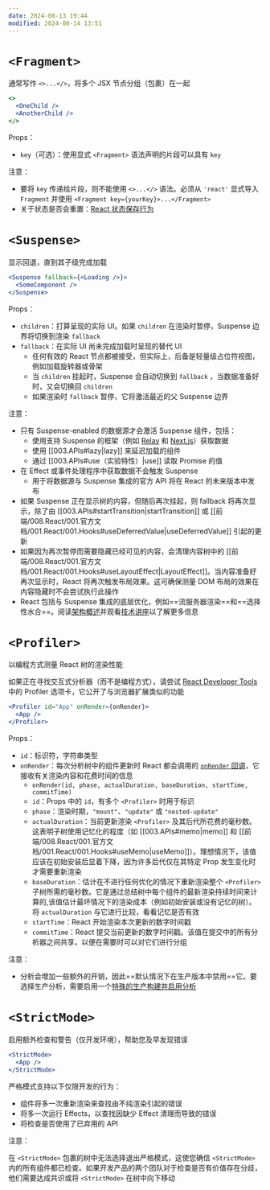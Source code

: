 ```yaml
---
date: 2024-08-13 19:44
modified: 2024-08-14 13:51
---
```


# `<Fragment>`

通常写作 `<>...</>`，将多个 JSX 节点分组（包裹）在一起

```jsx
<>
  <OneChild />
  <AnotherChild />
</>
```

Props：

- `key`（可选）：使用显式 `<Fragment>` 语法声明的片段可以具有 `key`

注意：

- 要将 `key` 传递给片段，则不能使用 `<>...</>` 语法。必须从 `'react'` 显式导入 `Fragment` 并使用 `<Fragment key={yourKey}>...</Fragment>`
- 关于状态是否会重置：[React 状态保存行为](https://gist.github.com/clemmy/b3ef00f9507909429d8aa0d3ee4f986b)

# `<Suspense>`

显示回退，直到其子级完成加载

```jsx
<Suspense fallback={<Loading />}>
  <SomeComponent />
</Suspense>
```

Props：

- `children`：打算呈现的实际 UI。如果 `children` 在渲染时暂停，Suspense 边界将切换到渲染 `fallback`
- `fallback`：在实际 UI 尚未完成加载时呈现的替代 UI
	- 任何有效的 React 节点都被接受，但实际上，后备是轻量级占位符视图，例如加载旋转器或骨架
	- 当 `children` 挂起时，Suspense 会自动切换到 `fallback` ，当数据准备好时，又会切换回 `children`
	- 如果渲染时 `fallback` 暂停，它将激活最近的父 Suspense 边界

注意：

- 只有 Suspense-enabled 的数据源才会激活 Suspense 组件，包括：
	- 使用支持 Suspense 的框架（例如 [Relay](https://relay.dev/docs/guided-tour/rendering/loading-states/) 和 [Next.js](https://nextjs.org/docs/getting-started/react-essentials)）获取数据
	- 使用 [[003.APIs#lazy|lazy]] 来延迟加载的组件
	- 通过 [[003.APIs#use（实验特性）|use]] 读取 Promise 的值
- 在 Effect 或事件处理程序中获取数据不会触发 Suspense
	- 用于将数据源与 Suspense 集成的官方 API 将在 React 的未来版本中发布
- 如果 Suspense 正在显示树的内容，但随后再次挂起，则 fallback 将再次显示，除了由 [[003.APIs#startTransition|startTransition]] 或 [[前端/008.React/001.官方文档/001.React/001.Hooks#useDeferredValue|useDeferredValue]] 引起的更新
- 如果因为再次暂停而需要隐藏已经可见的内容，会清理内容树中的 [[前端/008.React/001.官方文档/001.React/001.Hooks#useLayoutEffect|LayoutEffect]]。当内容准备好再次显示时，React 将再次触发布局效果。这可确保测量 DOM 布局的效果在内容隐藏时不会尝试执行此操作
- React 包括与 Suspense 集成的底层优化，例如==流服务器渲染==和==选择性水合==。阅读[架构概述](https://github.com/reactwg/react-18/discussions/37)并观看[技术讲座](https://www.youtube.com/watch?v=pj5N-Khihgc)以了解更多信息

# `<Profiler>`

以编程方式测量 React 树的渲染性能

如果正在寻找交互式分析器（而不是编程方式），请尝试 [React Developer Tools](https://react.dev/learn/react-developer-tools) 中的 Profiler 选项卡，它公开了与浏览器扩展类似的功能

```jsx
<Profiler id="App" onRender={onRender}>
  <App />
</Profiler>
```

Props：

- `id`：标识符，字符串类型
- `onRender`：每次分析树中的组件更新时 React 都会调用的 [`onRender` 回调](https://react.dev/reference/react/Profiler#onrender-callback)，它接收有关渲染内容和花费时间的信息
	- `onRender(id, phase, actualDuration, baseDuration, startTime, commitTime)`
	- `id`：Props 中的 `id`，有多个 `<Profiler>` 时用于标识
	- `phase`：渲染时期，`"mount"`、`"update"` 或 `"nested-update"`
	- `actualDuration`：当前更新渲染 `<Profiler>` 及其后代所花费的毫秒数。这表明子树使用记忆化的程度（如 [[003.APIs#memo|memo]] 和 [[前端/008.React/001.官方文档/001.React/001.Hooks#useMemo|useMemo]]）。理想情况下，该值应该在初始安装后显着下降，因为许多后代仅在其特定 Prop 发生变化时才需要重新渲染
	- `baseDuration`：估计在不进行任何优化的情况下重新渲染整个 `<Profiler>` 子树所需的毫秒数。它是通过总结树中每个组件的最新渲染持续时间来计算的,该值估计最坏情况下的渲染成本（例如初始安装或没有记忆的树）。将 `actualDuration` 与它进行比较，看看记忆是否有效
	- `startTime`：React 开始渲染本次更新的数字时间戳
	- `commitTime`：React 提交当前更新的数字时间戳。该值在提交中的所有分析器之间共享，以便在需要时可以对它们进行分组

注意：

- 分析会增加一些额外的开销，因此==默认情况下在生产版本中禁用==它。要选择生产分析，需要启用一个[特殊的生产构建并启用分析](https://fb.me/react-profiling)

# `<StrictMode>`

启用额外检查和警告（仅开发环境），帮助您及早发现错误

```jsx
<StrictMode>
  <App />
</StrictMode>
```

严格模式支持以下仅限开发的行为：

- 组件将多一次重新渲染来查找由不纯渲染引起的错误
- 将多一次运行 Effects，以查找因缺少 Effect 清理而导致的错误
- 将检查是否使用了已弃用的 API

注意：

在 `<StrictMode>` 包裹的树中无法选择退出严格模式，这使您确信 `<StrictMode>` 内的所有组件都已检查。如果开发产品的两个团队对于检查是否有价值存在分歧，他们需要达成共识或将 `<StrictMode>` 在树中向下移动
